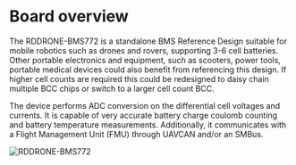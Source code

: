# Board overview

The RDDRONE-BMS772 is a standalone BMS Reference Design suitable for mobile robotics such as drones and rovers, supporting 3-6 cell batteries. Other portable electronics and equipment, such as scooters, power tools, portable medical devices could also benefit from referencing this design. If higher cell counts are required this could be redesigned to daisy chain multiple BCC chips or switch to a larger cell count BCC.&#x20;

The device performs ADC conversion on the differential cell voltages and currents. It is capable of very accurate battery charge coulomb counting and battery temperature measurements. Additionally, it communicates with a Flight Management Unit (FMU) through UAVCAN and/or an SMBus.

![RDDRONE-BMS772](<../../.gitbook/assets/RDDRONE-BMS772\_iso (2).jpg>)
